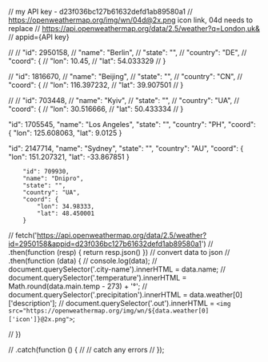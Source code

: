 // my API key - d23f036bc127b61632defd1ab89580a1
// https://openweathermap.org/img/wn/04d@2x.png  icon link, 04d needs to replace
// https://api.openweathermap.org/data/2.5/weather?q=London,uk&
// appid={API key}

//
//     "id": 2950158,
//     "name": "Berlin",
//     "state": "",
//     "country": "DE",
//     "coord": {
//         "lon": 10.45,
//         "lat": 54.033329
// }

//     "id": 1816670,
//     "name": "Beijing",
//     "state": "",
//     "country": "CN",
//     "coord": {
//         "lon": 116.397232,
//         "lat": 39.907501
// }

// 
//     "id": 703448,
//     "name": "Kyiv",
//     "state": "",
//     "country": "UA",
//     "coord": {
//         "lon": 30.516666,
//         "lat": 50.433334
// }


"id": 1705545,
"name": "Los Angeles",
"state": "",
"country": "PH",
"coord": {
    "lon": 125.608063,
    "lat": 9.0125
}


"id": 2147714,
"name": "Sydney",
"state": "",
"country": "AU",
"coord": {
    "lon": 151.207321,
    "lat": -33.867851
}

        "id": 709930,
        "name": "Dnipro",
        "state": "",
        "country": "UA",
        "coord": {
            "lon": 34.98333,
            "lat": 48.450001
        }

// fetch('https://api.openweathermap.org/data/2.5/weather?id=2950158&appid=d23f036bc127b61632defd1ab89580a1')
//     .then(function (resp) { return resp.json() }) // convert data to json
//     .then(function (data) { 
//         console.log(data);
//         document.querySelector('.city-name').innerHTML = data.name; 
//         document.querySelector('.temperature').innerHTML = Math.round(data.main.temp - 273) + '&deg;'; 
//         document.querySelector('.precipitation').innerHTML = data.weather[0]['description']; 
//         document.querySelector('.out').innerHTML = `<img src="https://openweathermap.org/img/wn/${data.weather[0]['icon']}@2x.png">`; 

  
//     })

// .catch(function () {
//     // catch any errors
// });
